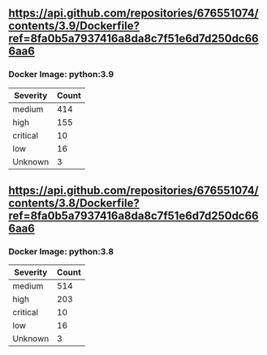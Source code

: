 ## https://api.github.com/repositories/676551074/contents/3.9/Dockerfile?ref=8fa0b5a7937416a8da8c7f51e6d7d250dc666aa6

### Docker Image: python:3.9
| Severity | Count |
|----------|-------|
| medium | 414 |
| high | 155 |
| critical | 10 |
| low | 16 |
| Unknown | 3 |


## https://api.github.com/repositories/676551074/contents/3.8/Dockerfile?ref=8fa0b5a7937416a8da8c7f51e6d7d250dc666aa6

### Docker Image: python:3.8
| Severity | Count |
|----------|-------|
| medium | 514 |
| high | 203 |
| critical | 10 |
| low | 16 |
| Unknown | 3 |
